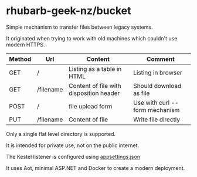 # rhubarb-geek-nz/bucket

Simple mechanism to transfer files between legacy systems.

It originated when trying to work with old machines which couldn't use modern HTTPS.

| Method | Url | Content | Comment |
| ------ | --- | ------- | ------- |
| GET | / | Listing as a table in HTML | Listing in browser |
| GET | /filename | Content of file with disposition header | Should download as file |
| POST | / | file upload form | Use with curl --form mechanism |
| PUT | /filename | Content of file | Write file directly |

Only a single flat level directory is supported.

It is intended for private use, not on the public internet.

The Kestel listener is configured using [appsettings.json](appsettings.json)

It uses Aot, minimal ASP.NET and Docker to create a modern deployment.
